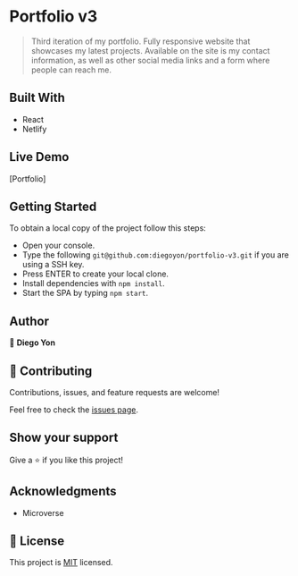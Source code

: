 # Portfolio v3

> Third iteration of my portfolio. Fully responsive website that showcases my latest projects. Available on the site is my contact information, as well as other social media links and a form where people can reach me.

## Built With

- React
- Netlify

## Live Demo

[Portfolio]

## Getting Started

To obtain a local copy of the project follow this steps:

- Open your console.
- Type the following `git@github.com:diegoyon/portfolio-v3.git` if you are using a SSH key.
- Press ENTER to create your local clone.
- Install dependencies with `npm install`.
- Start the SPA by typing `npm start`.

## Author

👤 **Diego Yon**



## 🤝 Contributing

Contributions, issues, and feature requests are welcome!

Feel free to check the [issues page](../../issues/).

## Show your support

Give a ⭐️ if you like this project!

## Acknowledgments

- Microverse

## 📝 License

This project is [MIT](./LICENSE) licensed.
